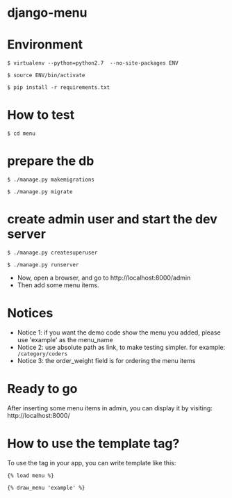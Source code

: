 # django-menu

# Environment
`$ virtualenv --python=python2.7  --no-site-packages ENV`

`$ source ENV/bin/activate`

`$ pip install -r requirements.txt`

# How to test
`$ cd menu`
# prepare the db
`$ ./manage.py makemigrations`

`$ ./manage.py migrate`
# create admin user and start the dev server
`$ ./manage.py createsuperuser`

`$ ./manage.py runserver`

* Now, open a browser, and go to http://localhost:8000/admin
* Then add some menu items.
# Notices
* Notice 1: if you want the demo code show the menu you added, please use 'example' as the menu_name
* Notice 2: use absolute path as link, to make testing simpler. for example:
`          /category/coders`
* Notice 3: the order_weight field is for ordering the menu items

# Ready to go
After inserting some menu items in admin, you can display it by visiting: http://localhost:8000/

# How to use the template tag?
To use the tag in your app, you can write template like this:


`{% load menu %}`

`{% draw_menu 'example' %}`

